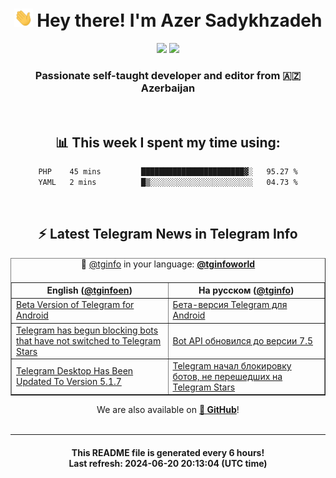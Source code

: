 <div align="center">
	<div>
		<h1>
      <img src="./assets/hi.gif" width="30px"> Hey there! I'm Azer Sadykhzadeh
    </h1>
    <img height="18" src="https://komarev.com/ghpvc/?username=sadykhzadeh&label=Views&color=2081c1&style=flat-square" />
		<a href="https://wakatime.com/Azer"> <img height="18" src="https://wakatime.com/badge/user/f80ae27a-c328-426f-a381-bc84136e2dd6.svg" /> </a>
    <h3>
      Passionate self-taught developer and editor from 🇦🇿 Azerbaijan
    </h3>
  </div>
  <br>

<h2>📊 This week I spent my time using:</h2>

<!--START_SECTION:waka-->

```txt
PHP    45 mins         ███████████████████████▓░   95.27 %
YAML   2 mins          █▒░░░░░░░░░░░░░░░░░░░░░░░   04.73 %
```

<!--END_SECTION:waka-->

<br>

<h2>⚡️ Latest Telegram News in Telegram Info</h2>
  <table border>
		<tr>
			<th width="50%">English (<a href="https://t.me/tginfoen">@tginfoen</a>)</th>
			<th>На русском (<a href="https://t.me/tginfo">@tginfo</a>)</th>
		</tr>
		<caption>🚩 <a href="https://t.me/tginfo">@tginfo</a> in your language: <a href="https://t.me/tginfoworld"><b>@tginfoworld</b></a><caption/>
  <tr><td><a href="https://t.me/tginfoen/1929">Beta Version of Telegram for Android</a></td>
    <td><a href="https://t.me/tginfo/4039">Бета-версия Telegram для Android</a></td></tr><tr><td><a href="https://t.me/tginfoen/1928">Telegram has begun blocking bots that have not switched to Telegram Stars</a></td>
    <td><a href="https://t.me/tginfo/4038">Bot API обновился до версии 7.5</a></td></tr><tr><td><a href="https://t.me/tginfoen/1927">Telegram Desktop Has Been Updated To Version 5.1.7</a></td>
    <td><a href="https://t.me/tginfo/4037">Telegram начал блокировку ботов, не перешедших на Telegram Stars</a></td></tr>
</table>
We are also available on <a href="https://github.com/tginfo"><b>🐙 GitHub</b></a>!
</div>

<br>
<hr>
<h4 align="center">This README file is generated <b>every 6 hours</b>!</br>Last refresh: <b>2024-06-20 20:13:04 (UTC time)</b></h4>
